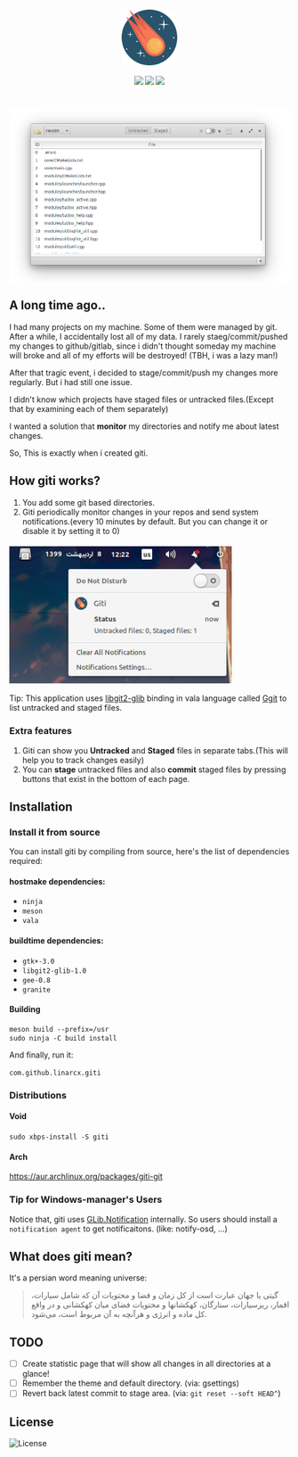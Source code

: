 <h4 align="center">
    <img src="data/assets/mascot.svg" align="center" width="100"/>
</h4>

<h4 align="center">
  <img src="https://img.shields.io/github/languages/top/LinArcX/giti.svg"/>  <img src="https://img.shields.io/github/repo-size/LinArcX/giti.svg"/>  <img src="https://img.shields.io/github/tag/LinArcX/giti.svg?colorB=green"/>
</h4>

<h1 align="center">
    <img src="data/assets/shot.png" align="center" width="800"/>
</h1>

## A long time ago..
I had many projects on my machine.
Some of them were managed by git.
After a while, I accidentally lost all of my data.
I rarely staeg/commit/pushed my changes to github/gitlab, since i didn't thought someday my machine will broke and all of my efforts will be destroyed! (TBH, i was a lazy man!)

After that tragic event, i decided to stage/commit/push my changes more regularly. But i had still one issue.

I didn't know which projects have staged files or untracked files.(Except that by examining each of them separately)

I wanted a solution that __monitor__ my directories and notify me about latest changes.

So, This is exactly when i created giti.

## How giti works?
1. You add some git based directories.
2. Giti periodically monitor changes in your repos and send system notifications.(every 10 minutes by default. But you can change it or disable it by setting it to 0)
<h4 align="left">
    <img src="data/assets/giti_notification.png" align="center" width="400"/>
</h4>

Tip: This application uses [libgit2-glib](https://github.com/GNOME/libgit2-glib) binding in vala language called [Ggit](https://valadoc.org/libgit2-glib-1.0/Ggit.html) to list untracked and staged files.

### Extra features
1. Giti can show you __Untracked__ and __Staged__ files in separate tabs.(This will help you to track changes easily)
2. You can __stage__ untracked files and also __commit__ staged files by pressing buttons that exist in the bottom of each page.

## Installation

### Install it from source
You can install giti by compiling from source, here's the list of dependencies required:

#### hostmake dependencies:
 - `ninja`
 - `meson`
 - `vala`

#### buildtime dependencies:
 - `gtk+-3.0`
 - `libgit2-glib-1.0`
 - `gee-0.8`
 - `granite`

#### Building
```
meson build --prefix=/usr
sudo ninja -C build install
```
And finally, run it:

`com.github.linarcx.giti`

### Distributions
#### Void
`sudo xbps-install -S giti`

#### Arch
https://aur.archlinux.org/packages/giti-git

### Tip for Windows-manager's Users
Notice that, giti uses [GLib.Notification](https://valadoc.org/gio-2.0/GLib.Notification.html) internally. So users should install a `notification agent` to get notificaitons. (like: notify-osd, ...)


## What does giti mean?
It's a persian word meaning universe:
> گیتی یا جهان عبارت است از کل زمان و فضا و محتویات آن که شامل سیارات، اقمار، ریزسیارات، ستارگان، کهکشانها و محتویات فضای میان کهکشانی و در واقع کل ماده و انرژی و هرآنچه به آن مربوط است، می‌شود.

## TODO
- [ ] Create statistic page that will show all changes in all directories at a glance!
- [ ] Remember the theme and default directory. (via: gsettings)
- [ ] Revert back latest commit to stage area. (via: `git reset --soft HEAD^`)

## License
![License](https://img.shields.io/github/license/LinArcX/giti.svg)
